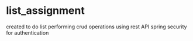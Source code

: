 # list_assignment
created to do list
performing crud operations
using rest API
spring security for authentication
